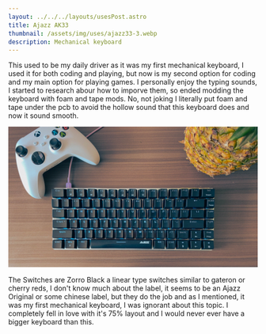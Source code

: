 ```yaml
---
layout: ../../../layouts/usesPost.astro
title: Ajazz AK33
thumbnail: /assets/img/uses/ajazz33-3.webp
description: Mechanical keyboard
---
```


This used to be my daily driver as it was my first mechanical keyboard, I used it for both coding and playing, but now is my second option for coding and my main option for playing games.
I personally enjoy the typing sounds, I started to research abour how to imporve them, so ended modding the keyboard with foam and tape mods. No, not joking I literally put foam and tape under the pcb to avoid the hollow sound that this keyboard does and now it sound smooth.

![ajazz33-1.webp](/assets/img/uses/ajazz33-1.webp)

The Switches are Zorro Black a linear type switches similar to gateron or cherry reds, I don't know much about the label, it seems to be an Ajazz Original or some chinese label, but they do the job and as I mentioned, it was my first mechanical keyboard, I was ignorant about this topic.
I completely fell in love with it's 75% layout and I would never ever have a bigger keyboard than this.